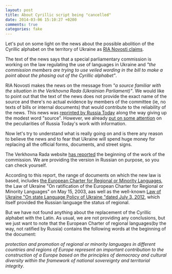 ```yaml
---
layout: post
title: About Cyrillic script being "cancelled"
date: 2014-03-06 15:10:27 +0200
comments: true
categories: fake
---
```

Let's put on some light on the news about the possible abolition of the Cyrillic alphabet on the territory of Ukraine as [RIA Novosti claims](http://ria.ru/world/20140305/998301560.html).

The text of the news says that a special parliamentary commission is working on the law regulating the use of languages ​​in Ukraine and _"the commission members are trying to use veiled wording in the bill to make a point about the phasing out of the Cyrillic alphabet"_.

RIA Novosti makes the news on the message from _"a source familiar with the situation in the Verkhovna Rada (Ukrainian Parliament)"_. We would like to point out that the text of the news does not provide the exact name of the source and there's no actual evidence by members of the committee (ie, no texts of bills or internal documents) that would contribute to the reliability of the news.  This news was [reprinted by Russia Today](http://russian.rt.com/article/23696) along the way giving up the modest word "source". However, we already [put on some attention](/blog/2014/03/03/vtoroi-pasport/) on the peculiarities of Russia Today's work with information.

Now let's try to understand what is really going on and is there any reason to believe the news and to fear that Ukraine will spend huge money for replacing all the official forms, documents, and street signs.

The Verkhovna Rada website [has reported](http://rada.gov.ua/ru/news/Novosty/Soobshchenyya/89017.html) the beginning of the work of the commission. We are providing the version in Russian on purpose, so you can check yourself.

According to this report, the range of documents on which the new law is based, includes [the European Charter for Regional or Minority Languages​​](http://conventions.coe.int/Treaty/en/Treaties/Html/148.htm), the Law of Ukraine "On ratification of the European Charter for Regional or Minority Languages​​" on May 15, 2003, аas well as the well-known [Law of Ukraine "On state Language Policy of Ukraine "dated July 3, 2012](http://en.wikipedia.org/wiki/Legislation_on_languages_in_Ukraine), which itself provided the Russian language the status of regional.

But we have not found anything about the replacement of the Cyrillic alphabet with the Latin. As usual, we are not providing any conclusions, but we just want to note that the European Charter of regional languages ​​(by the way, not ratified by Russia) contains the following words at the beginning of the document:

_protection and promotion of regional or minority languages ​​in different countries and regions of Europe represent an important contribution to the construction of a Europe based on the principles of democracy and cultural diversity within the framework of national sovereignty and territorial integrity_.
